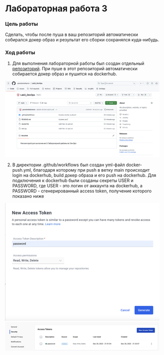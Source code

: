 # Лабораторная работа 3

### Цель работы

Сделать, чтобы после пуша в ваш репозиторий автоматически собирался докер образ и результат его сборки сохранялся куда-нибудь.

### Ход работы

1. Для выполнения лабораторной работы был создан отдельный [репозиторий](https://github.com/yaroslavkolsanov/Lab3_DevOps). При пуше в этот репозиторий автоматически собирается докер образ и пушится на dockerhub.

![Alt text](./images/repository.png)

2. В директории .github/workflows был создан yml-файл docker-push.yml, благодаря которому при push в ветку main происходит login на dockerhub, build докер образа и его push на dockerhub. Для подключения к dockerhub были созданы секреты USER и PASSWORD, где USER - это логин от аккаунта на dockerhub, а PASSWORD - сгенерированный access token, получение которого показано ниже

![Alt text](./images/get-token.png)
![Alt text](./images/access-token.png)
